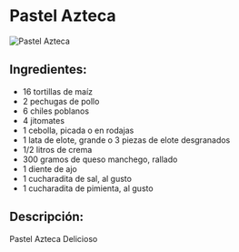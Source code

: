 # Pastel Azteca
![Pastel Azteca](https://cdn7.kiwilimon.com/recetaimagen/11315/10273.jpg)

## Ingredientes:
* 16 tortillas de maíz
* 2 pechugas de pollo
* 6 chiles poblanos
* 4 jitomates
* 1 cebolla, picada o en rodajas
* 1 lata de elote, grande o 3 piezas de elote desgranados
* 1/2 litros de crema
* 300 gramos de queso manchego, rallado
* 1 diente de ajo
* 1 cucharadita de sal, al gusto
* 1 cucharadita de pimienta, al gusto

## Descripción:
Pastel Azteca Delicioso
